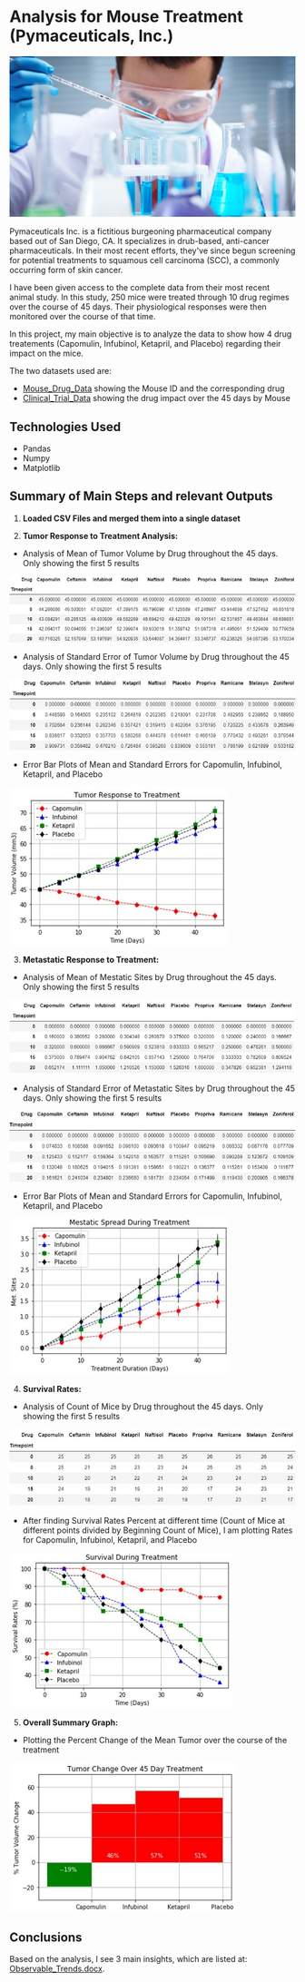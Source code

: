 # Analysis for Mouse Treatment (Pymaceuticals, Inc.) 

![Laboratory](Images/Laboratory.jpg)

Pymaceuticals Inc. is a fictitious burgeoning pharmaceutical company based out of San Diego, CA. It specializes in drub-based, anti-cancer pharmaceuticals. In their most recent efforts, they've since begun screening for potential treatments to squamous cell carcinoma (SCC), a commonly occurring form of skin cancer. 

I have been given access to the complete data from their most recent animal study. In this study, 250 mice were treated through 10 drug regimes over the course of 45 days. Their physiological responses were then monitored over the course of that time.

In this project, my main objective is to analyze the data to show how 4 drug treatements (Capomulin, Infubinol, Ketapril, and Placebo) regarding their impact on the mice. 

The two datasets used are:

 * [Mouse_Drug_Data](data/mouse_drug_data.csv) showing the Mouse ID and the corresponding drug
 * [Clinical_Trial_Data](data/clinicaltrial_data.csv) showing the drug impact over the 45 days by Mouse

## Technologies Used
   * Pandas
   * Numpy
   * Matplotlib
   
## Summary of Main Steps and relevant Outputs
  1. **Loaded CSV Files and merged them into a single dataset**

  2. **Tumor Response to Treatment Analysis:** 
  
   * Analysis of Mean of Tumor Volume by Drug throughout the 45 days. Only showing the first 5 results
   
   ![Volume_Tumor_Mean](Images/Volume-Tumor-Mean-Pivot.jpg)
   
   * Analysis of Standard Error of Tumor Volume by Drug throughout the 45 days. Only showing the first 5 results
   
   ![Volume_Tumor_SEM](Images/Volume-Tumor-SEM-Pivot.jpg)
   
   * Error Bar Plots of Mean and Standard Errors for Capomulin, Infubinol, Ketapril, and Placebo
   
   ![Tumor_Response_Graph](Images/Tumor-Response-Graph.jpg)
   
  3. **Metastatic Response to Treatment:** 
  
   * Analysis of Mean of Mestatic Sites by Drug throughout the 45 days. Only showing the first 5 results
   
   ![Mestatic_Sites_Mean](Images/Metastatic-Sites-Mean-Pivot.jpg)
   
   * Analysis of Standard Error of Metastatic Sites by Drug throughout the 45 days. Only showing the first 5 results
   
   ![Mestatic_Sites_SEM](Images/Metastatic-Sites-SEM-Pivot.jpg)
   
   * Error Bar Plots of Mean and Standard Errors for Capomulin, Infubinol, Ketapril, and Placebo
   
   ![Mestatic_Sites_Graph](Images/Metastatic-Sites-Graph.jpg)
   
  4. **Survival Rates:** 
  
   * Analysis of Count of Mice by Drug throughout the 45 days. Only showing the first 5 results
   
   ![Survival_Rates_Count](Images/Survival-Rates-Count-Pivot.jpg)
   
   * After finding Survival Rates Percent at different time (Count of Mice at different points divided by Beginning Count of Mice), I am      plotting Rates for Capomulin, Infubinol, Ketapril, and Placebo
   
   ![Survival_Rates_Graph](Images/Survival-Rates-Graph.jpg)
   
  5. **Overall Summary Graph:** 
  
   * Plotting the Percent Change of the Mean Tumor over the course of the treatment
   
   ![Summary_Bar_Graph](Images/Summary-Bar-Graph.jpg)
   
## Conclusions
Based on the analysis, I see 3 main insights, which are listed at: [Observable_Trends.docx](Observable_Trends.docx).
